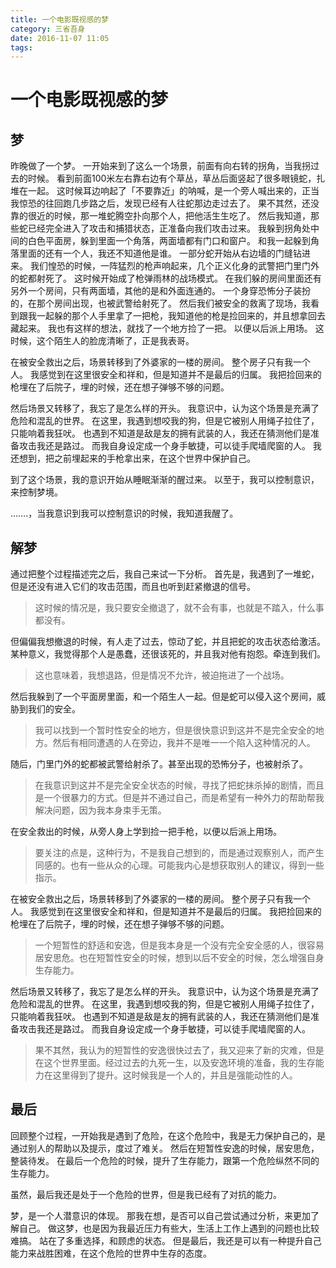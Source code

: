 ```yaml
---
title: 一个电影既视感的梦
category: 三省吾身
date: 2016-11-07 11:05
tags:
---
```


# 一个电影既视感的梦

## 梦
昨晚做了一个梦。
一开始来到了这么一个场景，前面有向右转的拐角，当我拐过去的时候。
看到前面100米左右靠右边有个草丛，草丛后面竖起了很多眼镜蛇，扎堆在一起。
这时候耳边响起了「不要靠近」的呐喊，是一个旁人喊出来的，正当我惊恐的往回跑几步路之后，发现已经有人往蛇那边走过去了。
果不其然，还没靠的很近的时候，那一堆蛇腾空扑向那个人，把他活生生吃了。
然后我知道，那些蛇已经完全进入了攻击和捕猎状态，正准备向我们攻击过来。
我躲到拐角处中间的白色平面房，躲到里面一个角落，两面墙都有门口和窗户。
和我一起躲到角落里面的还有一个人，我还不知道他是谁。
一部分蛇开始从右边墙的门缝钻进来。
我们惶恐的时候，一阵猛烈的枪声响起来，几个正义化身的武警把门里门外的蛇都射死了。
这时候开始成了枪弹雨林的战场模式。
在我们躲的房间里面还有另外一个房间，只有两面墙，其他的是和外面连通的。
一个身穿恐怖分子装扮的，在那个房间出现，也被武警给射死了。
然后我们被安全的救离了现场，我看到跟我一起躲的那个人手里拿了一把枪，我知道他的枪是捡回来的，并且想拿回去藏起来。
我也有这样的想法，就找了一个地方捡了一把。
以便以后派上用场。
这时候，这个陌生人的脸庞清晰了，正是我表哥。

在被安全救出之后，场景转移到了外婆家的一楼的房间。
整个房子只有我一个人。
我感觉到在这里很安全和祥和，但是知道并不是最后的归属。
我把捡回来的枪埋在了后院子，埋的时候，还在想子弹够不够的问题。

然后场景又转移了，我忘了是怎么样的开头。
我意识中，认为这个场景是充满了危险和混乱的世界。
在这里，我遇到想咬我的狗，但是它被别人用绳子拉住了，只能响着我狂吠。
也遇到不知道是敌是友的拥有武装的人，我还在猜测他们是准备攻击我还是路过。
而我自身设定成一个身手敏捷，可以徒手爬墙爬窗的人。
我还想到，把之前埋起来的手枪拿出来，在这个世界中保护自己。

到了这个场景，我的意识开始从睡眠渐渐的醒过来。
以至于，我可以控制意识，来控制梦境。

…….，当我意识到我可以控制意识的时候，我知道我醒了。

## 解梦
通过把整个过程描述完之后，我自己来试一下分析。
首先是，我遇到了一堆蛇，但是还没有进入它们的攻击范围，而且也听到赶紧撤退的信号。

> 这时候的情况是，我只要安全撤退了，就不会有事，也就是不踏入，什么事都没有。

但偏偏我想撤退的时候，有人走了过去，惊动了蛇，并且把蛇的攻击状态给激活。某种意义，我觉得那个人是愚蠢，还很该死的，并且我对他有抱怨。牵连到我们。

> 这也意味着，我想退路，但是情况不允许，被迫拖进了一个战场。

然后我躲到了一个平面房里面，和一个陌生人一起。但是蛇可以侵入这个房间，威胁到我们的安全。

> 我可以找到一个暂时性安全的地方，但是很快意识到这并不是完全安全的地方。然后有相同遭遇的人在旁边，我并不是唯一一个陷入这种情况的人。

随后，门里门外的蛇都被武警给射杀了。甚至出现的恐怖分子，也被射杀了。

> 在我意识到这并不是完全安全状态的时候，寻找了把蛇抹杀掉的剧情，而且是一个很暴力的方式。但是并不通过自己，而是希望有一种外力的帮助帮我解决问题，因为我本身束手无策。

在安全救出的时候，从旁人身上学到捡一把手枪，以便以后派上用场。

> 要关注的点是，这种行为，不是我自己想到的，而是通过观察别人，而产生同感的。也有一些从众的心理。可能我内心是想获取别人的建议，得到一些指示。

在被安全救出之后，场景转移到了外婆家的一楼的房间。
整个房子只有我一个人。
我感觉到在这里很安全和祥和，但是知道并不是最后的归属。
我把捡回来的枪埋在了后院子，埋的时候，还在想子弹够不够的问题。

> 一个短暂性的舒适和安逸，但是我本身是一个没有完全安全感的人，很容易居安思危。也在短暂性安全的时候，想到以后不安全的时候，怎么增强自身生存能力。

然后场景又转移了，我忘了是怎么样的开头。
我意识中，认为这个场景是充满了危险和混乱的世界。
在这里，我遇到想咬我的狗，但是它被别人用绳子拉住了，只能响着我狂吠。
也遇到不知道是敌是友的拥有武装的人，我还在猜测他们是准备攻击我还是路过。
而我自身设定成一个身手敏捷，可以徒手爬墙爬窗的人。

> 果不其然，我认为的短暂性的安逸很快过去了，我又迎来了新的灾难，但是在这个世界里面。经过过去的九死一生，以及安逸环境的准备，我的生存能力在这里得到了提升。这时候我是一个人的，并且是强能动性的人。

## 最后

回顾整个过程，一开始我是遇到了危险，在这个危险中，我是无力保护自己的，是通过别人的帮助以及提示，度过了难关。
然后在短暂性安逸的时候，居安思危，整装待发。
在最后一个危险的时候，提升了生存能力，跟第一个危险纵然不同的生存能力。

虽然，最后我还是处于一个危险的世界，但是我已经有了对抗的能力。

梦，是一个人潜意识的体现。
那我在想，是否可以自己尝试通过分析，来更加了解自己。
做这梦，也是因为我最近压力有些大，生活上工作上遇到的问题也比较难搞。
站在了多重选择，和顾虑的状态。
但是最后，我还是可以有一种提升自己能力来战胜困难，在这个危险的世界中生存的态度。